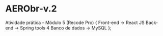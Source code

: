 # AERObr-v.2

Atividade prática - Módulo 5 (Recode Pro)
{
Front-end -> React JS
Back-end -> Spring tools 4
Banco de dados -> MySQL
};
